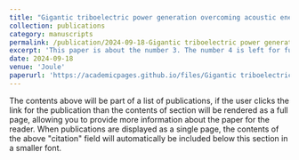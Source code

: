 ```yaml
---
title: "Gigantic triboelectric power generation overcoming acoustic energy barrier using metal-liquid coupling"
collection: publications
category: manuscripts
permalink: /publication/2024-09-18-Gigantic triboelectric power generation overcoming acoustic energy barrier using metal-liquid coupling
excerpt: 'This paper is about the number 3. The number 4 is left for future work.'
date: 2024-09-18
venue: 'Joule'
paperurl: 'https://academicpages.github.io/files/Gigantic triboelectric power generation overcoming acoustic energy barrier using metal-liquid coupling.pdf'
---
```


The contents above will be part of a list of publications, if the user clicks the link for the publication than the contents of section will be rendered as a full page, allowing you to provide more information about the paper for the reader. When publications are displayed as a single page, the contents of the above "citation" field will automatically be included below this section in a smaller font.
